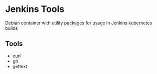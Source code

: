 # Jenkins Tools

Debian container with utility packages for usage in Jenkins kubernetes builds

## Tools
* curl
* git
* gettext